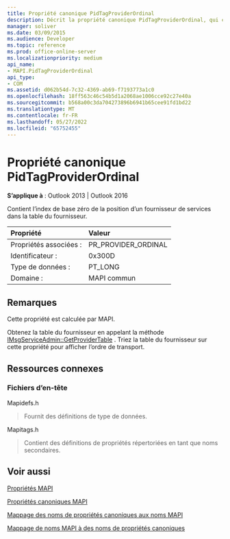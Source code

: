 ```yaml
---
title: Propriété canonique PidTagProviderOrdinal
description: Décrit la propriété canonique PidTagProviderOrdinal, qui contient l’index de base zéro de la position d’un fournisseur de services dans la table du fournisseur.
manager: soliver
ms.date: 03/09/2015
ms.audience: Developer
ms.topic: reference
ms.prod: office-online-server
ms.localizationpriority: medium
api_name:
- MAPI.PidTagProviderOrdinal
api_type:
- COM
ms.assetid: d062b54d-7c32-4369-ab69-f7193773a1c0
ms.openlocfilehash: 18ff563c46c54b5d1a2068ae1006cce92c27e40a
ms.sourcegitcommit: b568a00c3da704273896b6941b65cee91fd1bd22
ms.translationtype: MT
ms.contentlocale: fr-FR
ms.lasthandoff: 05/27/2022
ms.locfileid: "65752455"
---
```

# <a name="pidtagproviderordinal-canonical-property"></a>Propriété canonique PidTagProviderOrdinal

  
  
**S’applique à** : Outlook 2013 | Outlook 2016 
  
Contient l’index de base zéro de la position d’un fournisseur de services dans la table du fournisseur.
  
|Propriété |Valeur |
|:-----|:-----|
|Propriétés associées :  <br/> |PR_PROVIDER_ORDINAL  <br/> |
|Identificateur :  <br/> |0x300D  <br/> |
|Type de données :  <br/> |PT_LONG  <br/> |
|Domaine :  <br/> |MAPI commun  <br/> |
   
## <a name="remarks"></a>Remarques

Cette propriété est calculée par MAPI.
  
Obtenez la table du fournisseur en appelant la méthode [IMsgServiceAdmin::GetProviderTable](imsgserviceadmin-getprovidertable.md) . Triez la table du fournisseur sur cette propriété pour afficher l’ordre de transport. 
  
## <a name="related-resources"></a>Ressources connexes

### <a name="header-files"></a>Fichiers d’en-tête

Mapidefs.h
  
> Fournit des définitions de type de données.
    
Mapitags.h
  
> Contient des définitions de propriétés répertoriées en tant que noms secondaires.
    
## <a name="see-also"></a>Voir aussi



[Propriétés MAPI](mapi-properties.md)
  
[Propriétés canoniques MAPI](mapi-canonical-properties.md)
  
[Mappage des noms de propriétés canoniques aux noms MAPI](mapping-canonical-property-names-to-mapi-names.md)
  
[Mappage de noms MAPI à des noms de propriétés canoniques](mapping-mapi-names-to-canonical-property-names.md)

